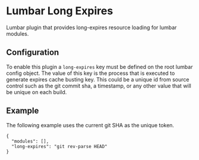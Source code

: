 # Lumbar Long Expires

Lumbar plugin that provides long-expires resource loading for lumbar modules.

## Configuration

To enable this plugin a `long-expires` key must be defined on the root lumbar config
object. The value of this key is the process that is executed to generate expires
cache busting key. This could be a unique id from source control such as the git
commit sha, a timestamp, or any other value that will be unique on each build.

## Example

The following example uses the current git SHA as the unique token.

    {
      "modules": [],
      "long-expires": "git rev-parse HEAD"
    }
